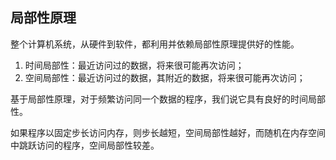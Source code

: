 ## 局部性原理

整个计算机系统，从硬件到软件，都利用并依赖局部性原理提供好的性能。

1. 时间局部性：最近访问过的数据，将来很可能再次访问；
2. 空间局部性：最近访问过的数据，其附近的数据，将来很可能再次访问；

基于局部性原理，对于频繁访问同一个数据的程序，我们说它具有良好的时间局部性。

如果程序以固定步长访问内存，则步长越短，空间局部性越好，而随机在内存空间中跳跃访问的程序，空间局部性较差。
